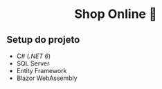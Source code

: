 <h1 align="center"> Shop Online 🛒 </h1>

## Setup do projeto
- C# (_.NET 6_)
- SQL Server
- Entity Framework
- Blazor WebAssembly

